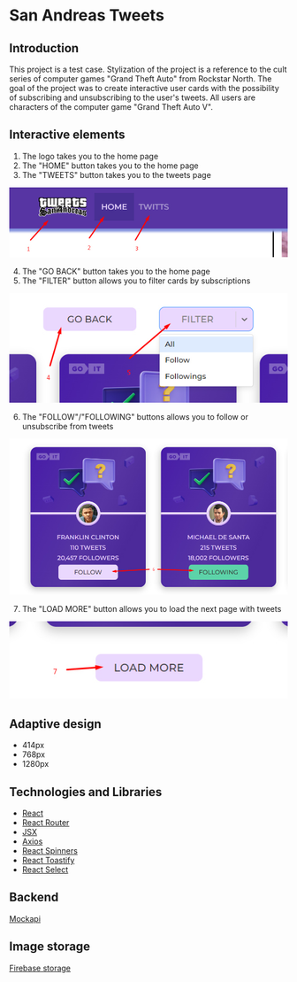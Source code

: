 # San Andreas Tweets
## Introduction
This project is a test case. Stylization of the project is a reference to the cult series of computer games "Grand Theft Auto" from Rockstar North. The goal of the project was to create interactive user cards with the possibility of subscribing and unsubscribing to the user's tweets. All users are characters of the computer game "Grand Theft Auto V".

## Interactive elements
1. The logo takes you to the home page
2. The "HOME" button takes you to the home page
3. The "TWEETS" button takes you to the tweets page

![](./assets/screenshot1.jpg)

4. The "GO BACK" button takes you to the home page
5. The "FILTER" button allows you to filter cards by subscriptions

![](./assets/screenshot2.jpg)

6. The "FOLLOW"/"FOLLOWING" buttons allows you to follow or unsubscribe from tweets

![](./assets/screenshot3.jpg)

7. The "LOAD MORE" button allows you to load the next page with tweets

![](./assets/screenshot4.jpg)

## Adaptive design
* 414px
* 768px
* 1280px

## Technologies and Libraries
* [React](https://react.dev/)
* [React Router](https://www.npmjs.com/package/react-router)
* [JSX](https://react.dev/learn/writing-markup-with-jsx)
* [Axios](https://www.npmjs.com/package/axios)
* [React Spinners](https://www.npmjs.com/package/react-spinners)
* [React Toastify](https://www.npmjs.com/package/react-toastify)
* [React Select](https://www.npmjs.com/package/react-select)

## Backend
[Mockapi](https://mockapi.io/)

## Image storage
[Firebase storage](https://firebase.google.com/)
